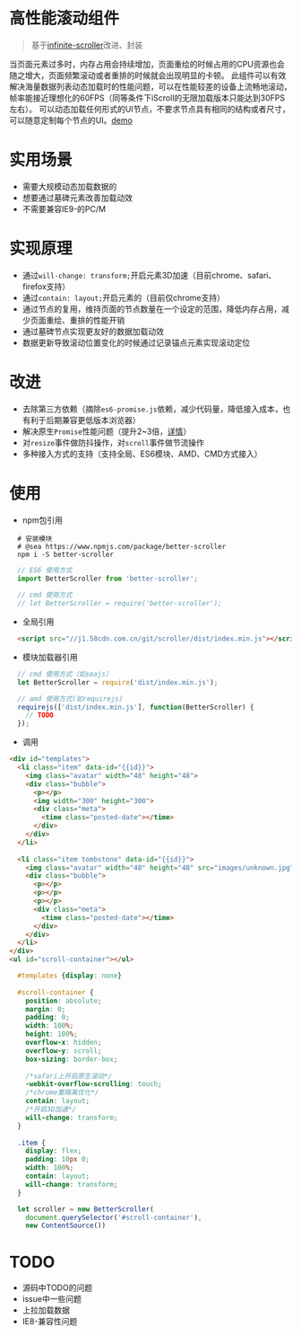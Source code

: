# 高性能滚动组件
> 基于[infinite-scroller](http://googlechromelabs.github.io/ui-element-samples/infinite-scroller/)改进、封装

当页面元素过多时，内存占用会持续增加，页面重绘的时候占用的CPU资源也会随之增大，页面频繁滚动或者重排的时候就会出现明显的卡顿。
此组件可以有效解决海量数据列表动态加载时的性能问题，可以在性能较差的设备上流畅地滚动，帧率能接近理想化的60FPS（同等条件下iScroll的无限加载版本只能达到30FPS左右）。
可以动态加载任何形式的UI节点，不要求节点具有相同的结构或者尺寸，可以随意定制每个节点的UI。[demo](http://j1.58cdn.com.cn/git/scroller/demo/demo.html)

# 实用场景
- 需要大规模动态加载数据的
- 想要通过墓碑元素改善加载动效
- 不需要兼容IE9-的PC/M

# 实现原理
- 通过`will-change: transform;`开启元素3D加速（目前chrome、safari、firefox支持）
- 通过`contain: layout;`开启元素的（目前仅chrome支持）
- 通过节点的复用，维持页面的节点数量在一个设定的范围，降低内存占用，减少页面重绘、重排的性能开销
- 通过墓碑节点实现更友好的数据加载动效
- 数据更新导致滚动位置变化的时候通过记录锚点元素实现滚动定位

# 改进
- 去除第三方依赖（摘除`es6-promise.js`依赖，减少代码量，降低接入成本，也有利于后期兼容更低版本浏览器）
- 解决原生`Promise`性能问题（提升2~3倍，[详情](https://softwareengineering.stackexchange.com/questions/278778/why-are-native-es6-promises-slower-and-more-memory-intensive-than-bluebird)）
- 对`resize`事件做防抖操作，对`scroll`事件做节流操作
- 多种接入方式的支持（支持全局、ES6模块、AMD、CMD方式接入）

# 使用
- npm包引用  
```
  # 安装模块
  # @sea https://www.npmjs.com/package/better-scroller
  npm i -S better-scroller
```

```js
  // ES6 使用方式
  import BetterScroller from 'better-scroller';
  
  // cmd 使用方式
  // let BetterScroller = require('better-scroller');
```

- 全局引用  
```html  
  <script src="//j1.58cdn.com.cn/git/scroller/dist/index.min.js"></script>
```

- 模块加载器引用

```js
  // cmd 使用方式（如seajs）
  let BetterScroller = require('dist/index.min.js');

  // amd 使用方式(如requirejs)
  requirejs(['dist/index.min.js'], function(BetterScroller) {
    // TODO
  });
```

- 调用
```html
<div id="templates">
  <li class="item" data-id="{{id}}">
    <img class="avatar" width="48" height="48">
    <div class="bubble">
      <p></p>
      <img width="300" height="300">
      <div class="meta">
        <time class="posted-date"></time>
      </div>
    </div>
  </li>
  
  <li class="item tombstone" data-id="{{id}}">
    <img class="avatar" width="48" height="48" src="images/unknown.jpg">
    <div class="bubble">
      <p></p>
      <p></p>
      <p></p>
      <div class="meta">
        <time class="posted-date"></time>
      </div>
    </div>
  </li>
</div>
<ul id="scroll-container"></ul>
```

```css
  #templates {display: none}
  
  #scroll-container {
    position: absolute;
    margin: 0;
    padding: 0;
    width: 100%;
    height: 100%;
    overflow-x: hidden;
    overflow-y: scroll;
    box-sizing: border-box;
    
    /*safari上开启原生滚动*/
    -webkit-overflow-scrolling: touch;
    /*chrome重隔离优化*/
    contain: layout;
    /*开启3D加速*/
    will-change: transform;
  }
  
  .item {
    display: flex;
    padding: 10px 0;
    width: 100%;
    contain: layout;
    will-change: transform;
  }
```

```js
  let scroller = new BetterScroller(
    document.querySelector('#scroll-container'),
    new ContentSource())
```

# TODO
- 源码中TODO的问题
- issue中一些问题
- 上拉加载数据
- IE8-兼容性问题